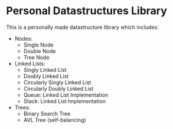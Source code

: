 # Personal Datastructures Library

This is a personally made datastructure library which includes:
- Nodes:
  - Single Node
  - Double Node
  - Tree Node
- Linked Lists:
  - Singly Linked List
  - Doubly Linked List
  - Circularly Singly Linked List
  - Circularly Doubly Linked List
  - Queue: Linked List Implementation
  - Stack: Linked List Implementation
- Trees:
  - Binary Search Tree
  - AVL Tree (self-balancing)
